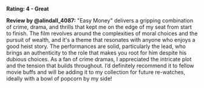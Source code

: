**Rating: 4 - Great**

**Review by @alindall_4087:** "Easy Money" delivers a gripping combination of crime, drama, and thrills that kept me on the edge of my seat from start to finish. The film revolves around the complexities of moral choices and the pursuit of wealth, and it's a theme that resonates with anyone who enjoys a good heist story. The performances are solid, particularly the lead, who brings an authenticity to the role that makes you root for him despite his dubious choices. As a fan of crime dramas, I appreciated the intricate plot and the tension that builds throughout. I’d definitely recommend it to fellow movie buffs and will be adding it to my collection for future re-watches, ideally with a bowl of popcorn by my side!